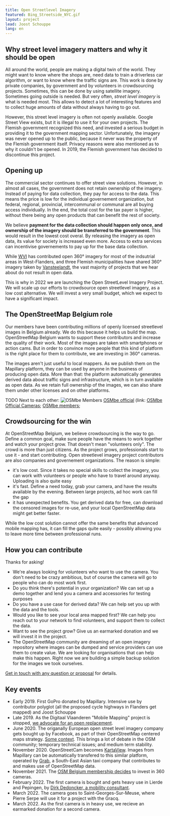 ```yaml
---
title: Open Streetlevel Imagery
featured: Bing_Streetside_NYC.gif
layout: project
lead: Joost Schouppe
lang: en
---
```


## Why street level imagery matters and why it should be open
All around the world, people are making a digital twin of the world. They might want to know where the shops are, need data to train a driverless car algorithm, or want to know where the traffic signs are. This work is done by private companies, by government and by volunteers in crowdsourcing projects. Sometimes, this can be done by using satellite imagery. Sometimes going outside is needed. But very often, _street level imagery_ is what is needed most. This allows to detect a lot of interesting features and to collect huge amounts of data without always having to go out.

However, this street level imagery is often not openly available. Google Street View exists, but it is illegal to use it for your own projects. The Flemish government recognized this need, and invested a serious budget in providing it to the government mapping sector. Unfortunately, the imagery was never opened up to the public, because it never was the property of the Flemish government itself. Privacy reasons were also mentioned as to why it couldn't be opened. In 2019, the Flemish government has decided to discontinue this project.

## Opening up

The commercial sector continues to offer street view solutions. However, in almost all cases, the government does not retain ownership of the imagery. Instead of paying for data collection, they pay for access to the data. This means the price is low for the individual governement organization, but federal, regional, provincial, intercommunal or communal are all buying access individually. In the end, the total cost for the tax payer is higher, without there being any open products that can benefit the rest of society.

We believe **payment for the data collection should happen only once, and ownership of the imagery should be transferred to the government**. This would result in the lowest cost overal. By releasing the imagery as open data, its value for society is increased even more. Access to extra services can incentivise governements to pay up for the base data collection.

While [WVI](https://www.wvigisco.be/best-practices/gis-coordinatie/oostrozebeke-als-eerste-volledige-gemeente-360-op-mapillary/) has contributed open 360° imagery for most of the indsutrial areas in West-Flanders, and three Flemish municipalities have shared 360° imagery taken by [Vansteelandt](https://www.vansteelandt.be/), the vast majority of projects that we hear about do not result in open data. 

This is why in 2022 we are launching the Open StreetLevel Imagery Project. We will scale up our efforts to crowdsource open streetlevel imagery, as a low cost alternative. We will invest a very small budget, which we expect to have a significant impact.

## The OpenStreetMap Belgium role

Our members have been contributing millions of openly licensed streetlevel images in Belgium already. We do this because it helps us build the map. OpenStreetMap Belgium wants to support these contributors and increase the quality of their work. Most of the images are taken with smartphones or action cams. But in order to convince more people that this kind of platform is the right place for them to contribute, we are investing in 360° cameras.

The images aren't just useful to local mappers. As we publish them on the Mapillary platform, they can be used by anyone in the business of producing open data. More than that: the platform automatically generates derived data about traffic signs and infrastructure, which is in turn available as open data. As we retain full ownership of the images, we can also share them under other licenses and on other platforms.

TODO Next to each other: ![OSMbe Members](mapillary-members.png)
[OSMbe official](mapillary-official.png)
(link: [OSMbe Official Cameras](https://www.mapillary.com/app/org/osmbelgium?lat=50.70729971977286&lng=5.096829552404529&z=6.707504774632062); [OSMbe members](https://www.mapillary.com/app/org/mosmbelgium?lat=50.70729971977286&lng=5.096829552404529&z=6.707504774632062);

## Crowdsourcing for the win

At OpenStreetMap Belgium, we believe crowdsourcing is the way to go. Define a common goal, make sure people have the means to work together and watch your project grow. That doesn't mean "volunteers only". The crowd is more than just citizens. As the project grows, professionals start to use it - and start contributing. Open streetlevel imagery project contributors are also companies and governement organizations. The reason is simple:
- it's low cost. Since it takes no special skills to collect the imagery, you can work with volunteers or people who have to travel around anyway. Uploading is also quite easy
- it's fast. Define a need today, grab your camera, and have the results available by the evening. Between large projects, ad hoc work can fill the gap
- it has unexpected benefits. You get derived data for free, can download the censored images for re-use, and your local OpenStreetMap data might get better faster.

While the low cost solution cannot offer the same benefits that advanced mobile mapping has, it can fill the gaps quite easily - possibly allowing you to leave more time between professional runs.

## How you can contribute

Thanks for asking!

* We're always looking for volunteers who want to use the camera. You don't need to be crazy ambitious, but of course the camera will go to people who can do most work first.
* Do you think there's potential in your organization? We can set up a demo together and lend you a camera and accessories for testing purposes
* Do you have a use case for derived data? We can help set you up with the data and the tools.
* Would you like to see your local area mapped first? We can help you reach out to your network to find volunteers, and support them to collect the data. 
* Want to see the project grow? Give us an earmarked donation and we will invest it in the project.
* The OpenStreetMap community are dreaming of an open imagery repository where images can be dumped and service providers can use them to create value. We are looking for organisations that can help make this happen. Right now we are building a simple backup solution for the images we took ourselves.

[Get in touch with any question or proposal](mailto:community@osm.be) for details.


## Key events

* Early 2019. First GoPro donated by Mapillary. Intensive use by contributor polyglot (all the proposed cycle highways in Flanders get mapped) and Joost Schouppe
* Late 2019. As the Digitaal Vlaanderen "Mobile Mapping" project is stopped, [we advocate for an open replacement](https://openstreetmap.be/en/2019/09/27/streetview.html).
* June 2020. The origanally European open street level imagery company gets bought up by Facebook, as part of their OpenStreetMap centered maps strategy. [Some context](https://joemorrison.medium.com/why-on-earth-did-facebook-just-acquire-mapillary-9838405272f8). This brings a lot of debate in the OSM community; temporary technical issues; and medium term stability.
* November 2020. OpenStreetCam becomes [KartaView](https://kartaview.org/). Images from Mapillary can be automatically transfered to this similar platform, operated by [Grab](https://www.grab.com), a South-East Asian taxi company that contributes to and makes use of OpenStreetMap data.
* November 2021. The [OSM Belgium membership decides](https://github.com/osmbe/working-group-bylaws/blob/master/minutes/2021-11-30%20-%20official%20meeting.md) to invest in 360 cameras.
* February 2022. The first camera is bought and gets heavy use in Lierde and Pepingen, by [Dirk Dedoncker, a mobility consultant](https://a2bmobility.be/).
* March 2022. The camera goes to Saint-Georges-Sur-Meuse, where Pierre Serpe will use it for a project with the Gracq.
* March 2022. As the first camera is in heavy use, we recieve an earmarked donation for a second camera.
